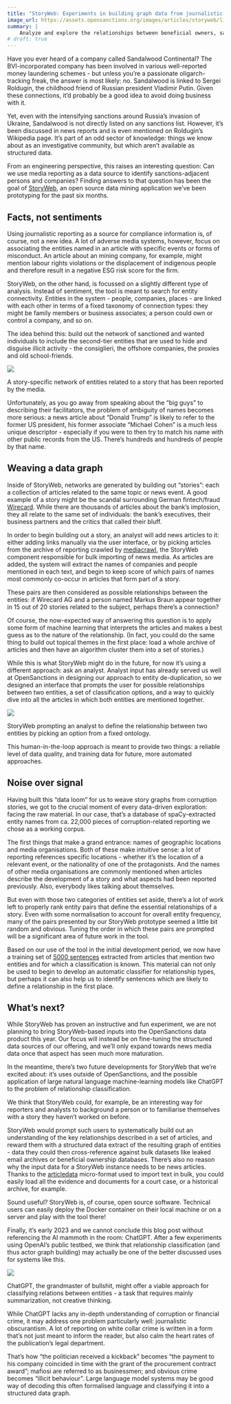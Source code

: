 ```yaml
---
title: "StoryWeb: Experiments in building graph data from journalistic texts"
image_url: https://assets.opensanctions.org/images/articles/storyweb/linker2.png
summary: |
    Analyze and explore the relationships between beneficial owners, sanctions and politicians with OpenScreening, powered by OpenSanctions KYB data.
# draft: true
---
```


Have you ever heard of a company called Sandalwood Continental? The BVI-incorporated company has been involved in various well-reported money laundering schemes - but unless you’re a passionate oligarch-tracking freak, the answer is most likely: no. Sandalwood is linked to Sergei Roldugin, the childhood friend of Russian president Vladimir Putin. Given these connections, it’d probably be a good idea to avoid doing business with it.

Yet, even with the intensifying sanctions around Russia’s invasion of Ukraine, Sandalwood is not directly listed on any sanctions list. However, it’s been discussed in news reports and is even mentioned on Roldugin’s Wikipedia page. It’s part of an odd sector of knowledge: things we know about as an investigative community, but which aren’t available as structured data.

From an engineering perspective, this raises an interesting question: Can we use media reporting as a data source to identify sanctions-adjacent persons and companies? Finding answers to that question has been the goal of [StoryWeb](https://github.com/opensanctions/storyweb), an open source data mining application we’ve been prototyping for the past six months. 

## Facts, not sentiments

Using journalistic reporting as a source for compliance information is, of course, not a new idea. A lot of adverse media systems, however, focus on associating the entities named in an article with specific events or forms of misconduct. An article about an mining company, for example, might mention labour rights violations or the displacement of indigenous people and therefore result in a negative ESG risk score for the firm.

StoryWeb, on the other hand, is focussed on a slightly different type of analysis. Instead of sentiment, the tool is meant to search for entity connectivity. Entities in the system - people, companies, places - are linked with each other in terms of a fixed taxonomy of connection types: they might be family members or business associates; a person could own or control a company, and so on.

The idea behind this: build out the network of sanctioned and wanted individuals to include the second-tier entities that are used to hide and disguise illicit activity - the consiglieri, the offshore companies, the proxies and old school-friends.

<img class="img-fluid" src="https://assets.opensanctions.org/images/articles/storyweb/linker2.png">
<p class="img-caption">
    A story-specific network of entities related to a story that has been reported by the media.
</p>

Unfortunately, as you go away from speaking about the “big guys” to describing their facilitators, the problem of ambiguity of names becomes more serious: a news article about “Donald Trump” is likely to refer to the former US president, his former associate “Michael Cohen” is a much less unique descriptor - especially if you were to then try to match his name with other public records from the US. There’s hundreds and hundreds of people by that name.

## Weaving a data graph

Inside of StoryWeb, networks are generated by building out “stories”: each a collection of articles related to the same topic or news event. A good example of a story might be the scandal surrounding German fintech/fraud [Wirecard](https://www.ft.com/content/284fb1ad-ddc0-45df-a075-0709b36868db). While there are thousands of articles about the bank’s implosion, they all relate to the same set of individuals: the bank’s executives, their business partners and the critics that called their bluff.

In order to begin building out a story, an analyst will add news articles to it: either adding links manually via the user interface, or by picking articles from the archive of reporting crawled by [mediacrawl](https://github.com/opensanctions/mediacrawl), the StoryWeb component responsible for bulk importing of news media. As articles are added, the system will extract the names of companies and people mentioned in each text, and begin to keep score of which pairs of names most commonly co-occur in articles that form part of a story.

These pairs are then considered as possible relationships between the entities: if Wirecard AG and a person named Markus Braun appear together in 15 out of 20 stories related to the subject, perhaps there’s a connection? 

Of course, the now-expected way of answering this question is to apply some form of machine learning that interprets the articles and makes a best guess as to the nature of the relationship. (In fact, you could do the same thing to build out topical themes in the first place: load a whole archive of articles and then have an algorithm cluster them into a set of stories.)

While this is what StoryWeb might do in the future, for now it’s using a different approach: ask an analyst. Analyst input has already served us well at OpenSanctions in designing our approach to entity de-duplication, so we designed an interface that prompts the user for possible relationships between two entities, a set of classification options, and a way to quickly dive into all the articles in which both entities are mentioned together.

<img class="img-fluid" src="https://assets.opensanctions.org/images/articles/storyweb/linker-drawer.png">
<p class="img-caption">
    StoryWeb prompting an analyst to define the relationship between two entities by picking
    an option from a fixed ontology.
</p>

This human-in-the-loop approach is meant to provide two things: a reliable level of data quality, and training data for future, more automated approaches.

## Noise over signal

Having built this “data loom” for us to weave story graphs from corruption stories, we got to the crucial moment of every data-driven exploration: facing the raw material. In our case, that’s a database of spaCy-extracted entity names from ca. 22,000 pieces of corruption-related reporting we chose as a working corpus.

The first things that make a grand entrance: names of geographic locations and media organisations. Both of these make intuitive sense: a lot of reporting references specific locations - whether it’s the location of a relevant event, or the nationality of one of the protagonists. And the names of other media organisations are commonly mentioned when articles describe the development of a story and what aspects had been reported previously. Also, everybody likes talking about themselves.

But even with those two categories of entities set aside, there’s a lot of work left to properly rank entity pairs that define the essential relationships of a story. Even with some normalisation to account for overall entity frequency, many of the pairs presented by our StoryWeb prototype seemed a little bit random and obvious. Tuning the order in which these pairs are prompted will be a significant area of future work in the tool.

Based on our use of the tool in the initial development period, we now have a training set of [5000 sentences](https://github.com/opensanctions/storyweb/blob/main/contrib/tagged_sentences_20230203.csv) extracted from articles that mention two entities and for which a classification is known. This material can not only be used to begin to develop an automatic classifier for relationship types, but perhaps it can also help us to identify sentences which are likely to define a relationship in the first place. 

## What’s next?

While StoryWeb has proven an instructive and fun experiment, we are not planning to bring StoryWeb-based inputs into the OpenSanctions data product this year. Our focus will instead be on fine-tuning the structured data sources of our offering, and we’ll only expand towards news media data once that aspect has seen much more maturation.

In the meantime, there’s two future developments for StoryWeb that we’re excited about: it’s uses outside of OpenSanctions, and the possible application of large natural language machine-learning models like ChatGPT to the problem of relationship classification.

We think that StoryWeb could, for example, be an interesting way for reporters and analysts to background a person or to familiarise themselves with a story they haven’t worked on before.

StoryWeb would prompt such users to systematically build out an understanding of the key relationships described in a set of articles, and reward them with a structured data extract of the resulting graph of entities - data they could then cross-reference against bulk datasets like leaked email archives or beneficial ownership databases. There’s also no reason why the input data for a StoryWeb instance needs to be news articles. Thanks to the [articledata](https://github.com/pudo/articledata) micro-format used to import text in bulk, you could easily load all the evidence and documents for a court case, or a historical archive, for example.

Sound useful? StoryWeb is, of course, open source software. Technical users can easily deploy the Docker container on their local machine or on a server and play with the tool there!

Finally, it’s early 2023 and we cannot conclude this blog post without referencing the AI mammoth in the room: ChatGPT. After a few experiments using OpenAI’s public testbed, we think that relationship classification (and thus actor graph building) may actually be one of the better discussed uses for systems like this.

<img class="img-fluid" src="https://assets.opensanctions.org/images/articles/storyweb/chatgpt.png">
<p class="img-caption">
    ChatGPT, the grandmaster of bullshit, might offer a viable approach for classifying relations between entities - a task that requires mainly summarization, not creative
    thinking.
</p>

While ChatGPT lacks any in-depth understanding of corruption or financial crime, it may address one problem particularly well: journalistic obscurantism. A lot of reporting on white collar crime is written in a form that’s not just meant to inform the reader, but also calm the heart rates of the publication’s legal department.

That’s how “the politician received a kickback” becomes “the payment to his company coincided in time with the grant of the procurement contract award”; mafiosi are referred to as businessmen; and obvious crime becomes “illicit behaviour”. Large language model systems may be good way of decoding this often formalised language and classifying it into a structured data graph.